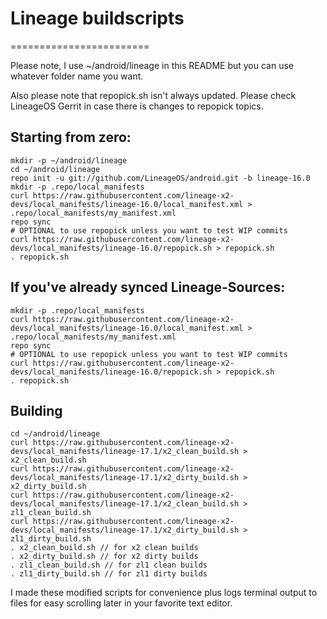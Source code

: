 # Lineage buildscripts
========================

Please note, I use ~/android/lineage in this README but you can use whatever folder name you want.

Also please note that repopick.sh isn't always updated. Please check LineageOS Gerrit in case there is changes to repopick topics.

Starting from zero:
---------
    mkdir -p ~/android/lineage
    cd ~/android/lineage
    repo init -u git://github.com/LineageOS/android.git -b lineage-16.0
    mkdir -p .repo/local_manifests
    curl https://raw.githubusercontent.com/lineage-x2-devs/local_manifests/lineage-16.0/local_manifest.xml > .repo/local_manifests/my_manifest.xml
    repo sync
    # OPTIONAL to use repopick unless you want to test WIP commits
    curl https://raw.githubusercontent.com/lineage-x2-devs/local_manifests/lineage-16.0/repopick.sh > repopick.sh
    . repopick.sh

If you've already synced Lineage-Sources:
----------
    mkdir -p .repo/local_manifests
    curl https://raw.githubusercontent.com/lineage-x2-devs/local_manifests/lineage-16.0/local_manifest.xml > .repo/local_manifests/my_manifest.xml
    repo sync
    # OPTIONAL to use repopick unless you want to test WIP commits
    curl https://raw.githubusercontent.com/lineage-x2-devs/local_manifests/lineage-16.0/repopick.sh > repopick.sh
    . repopick.sh

Building
----------
    cd ~/android/lineage
    curl https://raw.githubusercontent.com/lineage-x2-devs/local_manifests/lineage-17.1/x2_clean_build.sh > x2_clean_build.sh
    curl https://raw.githubusercontent.com/lineage-x2-devs/local_manifests/lineage-17.1/x2_dirty_build.sh > x2_dirty_build.sh
    curl https://raw.githubusercontent.com/lineage-x2-devs/local_manifests/lineage-17.1/x2_clean_build.sh > zl1_clean_build.sh
    curl https://raw.githubusercontent.com/lineage-x2-devs/local_manifests/lineage-17.1/x2_dirty_build.sh > zl1_dirty_build.sh
    . x2_clean_build.sh // for x2 clean builds
    . x2_dirty_build.sh // for x2 dirty builds
    . zl1_clean_build.sh // for zl1 clean builds
    . zl1_dirty_build.sh // for zl1 dirty builds

I made these modified scripts for convenience plus logs terminal output to files for easy scrolling later in your favorite text editor.
